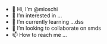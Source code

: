 - 👋 Hi, I’m @mioschi
- 👀 I’m interested in ...
- 🌱 I’m currently learning ...dss
- 💞️ I’m looking to collaborate on smds
- 📫 How to reach me ...

<!---
mioschi/mioschi is a ✨ special ✨ repository because its `README.md` (this file) appears on your GitHub profile.
You can click the Preview link to take a look at your changes.
--->
